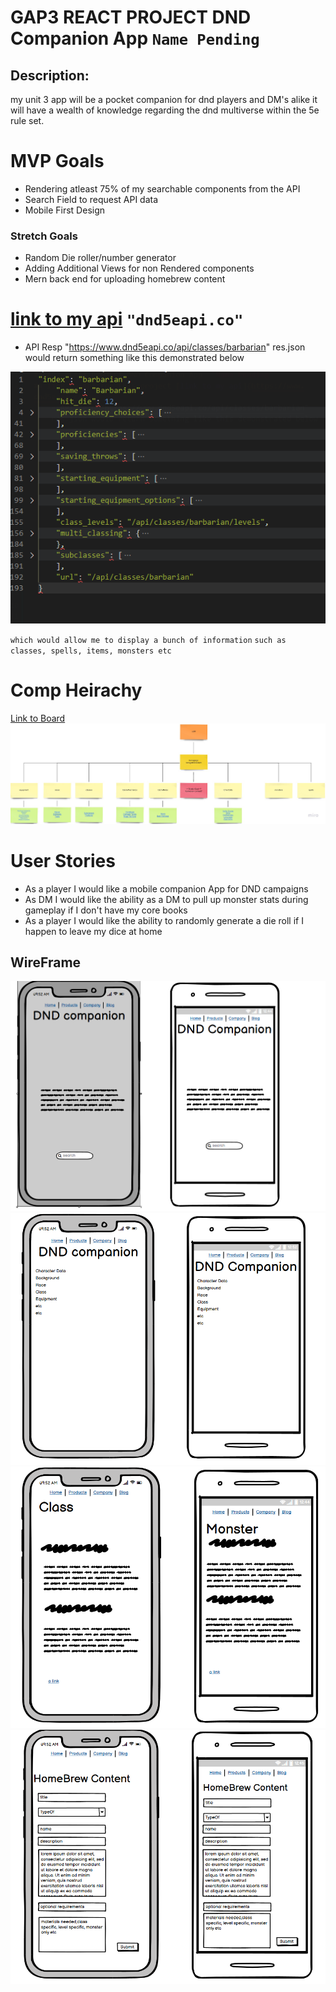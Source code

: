 ﻿# GAP3 REACT PROJECT DND Companion App  `Name Pending`
## Description: 
my unit 3 app will be 
a pocket companion for dnd players and DM's alike 
it will have a wealth of knowledge 
regarding the dnd multiverse within the 5e rule set.
# MVP Goals
- Rendering atleast 75% of my searchable components from the API
- Search Field to request API data
- Mobile First Design
### Stretch Goals
- Random Die roller/number generator
- Adding Additional Views for non Rendered components
- Mern back end for uploading homebrew content

# [link to my api](https://www.dnd5eapi.co/) `"dnd5eapi.co"`
- API Resp "https://www.dnd5eapi.co/api/classes/barbarian" 
res.json would return something like this demonstrated below


![res](images/dndapi.png)


`which would allow me to display a bunch of information`
`such as classes, spells, items, monsters etc`
# Comp Heirachy
[Link to Board](https://miro.com/app/board/uXjVONjQ4Z8=/?invite_link_id=526593467844)
![Compy Heirachy](images/GAP3CompHeirahy.jpg)
# User Stories
 - As a player I would like a mobile companion App for DND campaigns
 - As DM I would like the ability as a DM to pull up monster stats during gameplay if I don't have my core books
 - As a player I would like the ability to randomly generate a die roll if I happen to leave my dice at home

## WireFrame
![wireframe homepage](images/wireframe1.png)
![index route](images/wireframe2.png)
![display pages](images/wireframe3.png)
![possible homebrew create](images/wireframe4.png)


